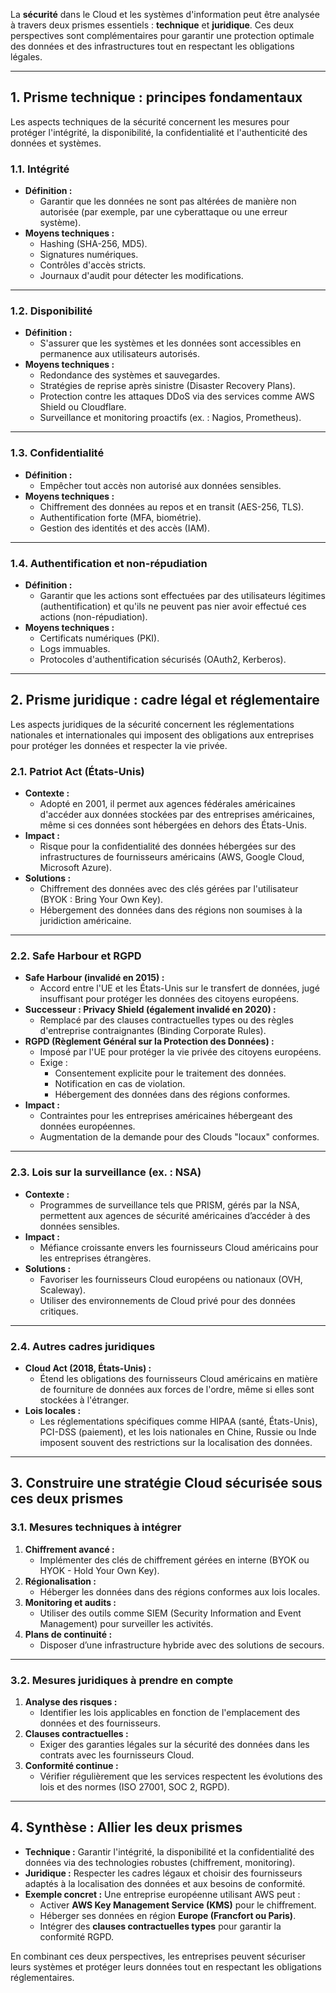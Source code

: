 La **sécurité** dans le Cloud et les systèmes d'information peut être analysée à travers deux prismes essentiels : **technique** et **juridique**. Ces deux perspectives sont complémentaires pour garantir une protection optimale des données et des infrastructures tout en respectant les obligations légales.

---

## **1. Prisme technique : principes fondamentaux**
Les aspects techniques de la sécurité concernent les mesures pour protéger l'intégrité, la disponibilité, la confidentialité et l'authenticité des données et systèmes.

### **1.1. Intégrité**
- **Définition :**
  - Garantir que les données ne sont pas altérées de manière non autorisée (par exemple, par une cyberattaque ou une erreur système).
- **Moyens techniques :**
  - Hashing (SHA-256, MD5).
  - Signatures numériques.
  - Contrôles d'accès stricts.
  - Journaux d'audit pour détecter les modifications.

---

### **1.2. Disponibilité**
- **Définition :**
  - S'assurer que les systèmes et les données sont accessibles en permanence aux utilisateurs autorisés.
- **Moyens techniques :**
  - Redondance des systèmes et sauvegardes.
  - Stratégies de reprise après sinistre (Disaster Recovery Plans).
  - Protection contre les attaques DDoS via des services comme AWS Shield ou Cloudflare.
  - Surveillance et monitoring proactifs (ex. : Nagios, Prometheus).

---

### **1.3. Confidentialité**
- **Définition :**
  - Empêcher tout accès non autorisé aux données sensibles.
- **Moyens techniques :**
  - Chiffrement des données au repos et en transit (AES-256, TLS).
  - Authentification forte (MFA, biométrie).
  - Gestion des identités et des accès (IAM).

---

### **1.4. Authentification et non-répudiation**
- **Définition :**
  - Garantir que les actions sont effectuées par des utilisateurs légitimes (authentification) et qu'ils ne peuvent pas nier avoir effectué ces actions (non-répudiation).
- **Moyens techniques :**
  - Certificats numériques (PKI).
  - Logs immuables.
  - Protocoles d'authentification sécurisés (OAuth2, Kerberos).

---

## **2. Prisme juridique : cadre légal et réglementaire**
Les aspects juridiques de la sécurité concernent les réglementations nationales et internationales qui imposent des obligations aux entreprises pour protéger les données et respecter la vie privée.

### **2.1. Patriot Act (États-Unis)**
- **Contexte :**
  - Adopté en 2001, il permet aux agences fédérales américaines d'accéder aux données stockées par des entreprises américaines, même si ces données sont hébergées en dehors des États-Unis.
- **Impact :**
  - Risque pour la confidentialité des données hébergées sur des infrastructures de fournisseurs américains (AWS, Google Cloud, Microsoft Azure).
- **Solutions :**
  - Chiffrement des données avec des clés gérées par l'utilisateur (BYOK : Bring Your Own Key).
  - Hébergement des données dans des régions non soumises à la juridiction américaine.

---

### **2.2. Safe Harbour et RGPD**
- **Safe Harbour (invalidé en 2015) :**
  - Accord entre l'UE et les États-Unis sur le transfert de données, jugé insuffisant pour protéger les données des citoyens européens.
- **Successeur : Privacy Shield (également invalidé en 2020) :**
  - Remplacé par des clauses contractuelles types ou des règles d'entreprise contraignantes (Binding Corporate Rules).
- **RGPD (Règlement Général sur la Protection des Données) :**
  - Imposé par l'UE pour protéger la vie privée des citoyens européens.
  - Exige :
    - Consentement explicite pour le traitement des données.
    - Notification en cas de violation.
    - Hébergement des données dans des régions conformes.
- **Impact :**
  - Contraintes pour les entreprises américaines hébergeant des données européennes.
  - Augmentation de la demande pour des Clouds "locaux" conformes.

---

### **2.3. Lois sur la surveillance (ex. : NSA)**
- **Contexte :**
  - Programmes de surveillance tels que PRISM, gérés par la NSA, permettent aux agences de sécurité américaines d’accéder à des données sensibles.
- **Impact :**
  - Méfiance croissante envers les fournisseurs Cloud américains pour les entreprises étrangères.
- **Solutions :**
  - Favoriser les fournisseurs Cloud européens ou nationaux (OVH, Scaleway).
  - Utiliser des environnements de Cloud privé pour des données critiques.

---

### **2.4. Autres cadres juridiques**
- **Cloud Act (2018, États-Unis) :**
  - Étend les obligations des fournisseurs Cloud américains en matière de fourniture de données aux forces de l'ordre, même si elles sont stockées à l'étranger.
- **Lois locales :**
  - Les réglementations spécifiques comme HIPAA (santé, États-Unis), PCI-DSS (paiement), et les lois nationales en Chine, Russie ou Inde imposent souvent des restrictions sur la localisation des données.

---

## **3. Construire une stratégie Cloud sécurisée sous ces deux prismes**

### **3.1. Mesures techniques à intégrer**
1. **Chiffrement avancé :**
   - Implémenter des clés de chiffrement gérées en interne (BYOK ou HYOK - Hold Your Own Key).
2. **Régionalisation :**
   - Héberger les données dans des régions conformes aux lois locales.
3. **Monitoring et audits :**
   - Utiliser des outils comme SIEM (Security Information and Event Management) pour surveiller les activités.
4. **Plans de continuité :**
   - Disposer d’une infrastructure hybride avec des solutions de secours.

---

### **3.2. Mesures juridiques à prendre en compte**
1. **Analyse des risques :**
   - Identifier les lois applicables en fonction de l'emplacement des données et des fournisseurs.
2. **Clauses contractuelles :**
   - Exiger des garanties légales sur la sécurité des données dans les contrats avec les fournisseurs Cloud.
3. **Conformité continue :**
   - Vérifier régulièrement que les services respectent les évolutions des lois et des normes (ISO 27001, SOC 2, RGPD).

---

## **4. Synthèse : Allier les deux prismes**
- **Technique :** Garantir l'intégrité, la disponibilité et la confidentialité des données via des technologies robustes (chiffrement, monitoring).
- **Juridique :** Respecter les cadres légaux et choisir des fournisseurs adaptés à la localisation des données et aux besoins de conformité.
- **Exemple concret :** Une entreprise européenne utilisant AWS peut :
  - Activer **AWS Key Management Service (KMS)** pour le chiffrement.
  - Héberger ses données en région **Europe (Francfort ou Paris)**.
  - Intégrer des **clauses contractuelles types** pour garantir la conformité RGPD.

En combinant ces deux perspectives, les entreprises peuvent sécuriser leurs systèmes et protéger leurs données tout en respectant les obligations réglementaires.